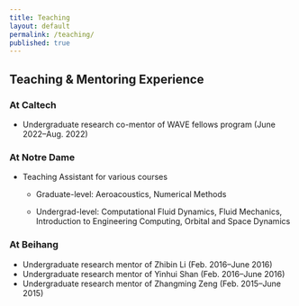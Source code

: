 ```yaml
---
title: Teaching
layout: default
permalink: /teaching/
published: true
---
```


## Teaching & Mentoring Experience
### At Caltech
* Undergraduate research co-mentor of WAVE fellows program (June 2022–Aug. 2022)

### At Notre Dame
* Teaching Assistant for various courses

	* Graduate-level: Aeroacoustics, Numerical Methods

	* Undergrad-level: Computational Fluid Dynamics, Fluid Mechanics, Introduction to Engineering Computing, Orbital and Space Dynamics

### At Beihang
* Undergraduate research mentor of Zhibin Li (Feb. 2016–June 2016)
* Undergraduate research mentor of Yinhui Shan (Feb. 2016–June 2016)
* Undergraduate research mentor of Zhangming Zeng (Feb. 2015–June 2015)
